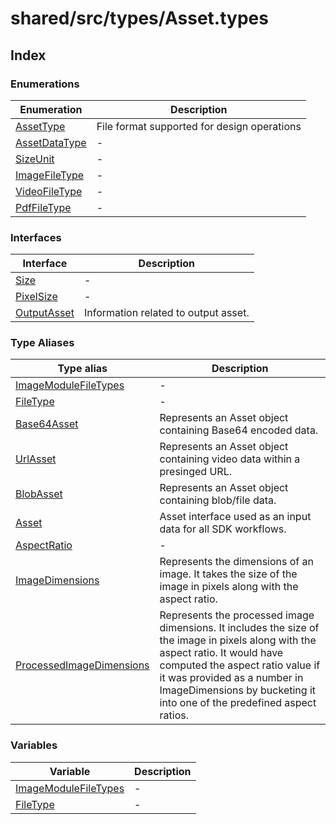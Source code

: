 # shared/src/types/Asset.types

## Index

### Enumerations

| Enumeration | Description |
| ------ | ------ |
| [AssetType](enumerations/asset-type.md) | File format supported for design operations |
| [AssetDataType](enumerations/asset-data-type.md) | - |
| [SizeUnit](enumerations/size-unit.md) | - |
| [ImageFileType](enumerations/image-file-type.md) | - |
| [VideoFileType](enumerations/video-file-type.md) | - |
| [PdfFileType](enumerations/pdf-file-type.md) | - |

### Interfaces

| Interface | Description |
| ------ | ------ |
| [Size](interfaces/size.md) | - |
| [PixelSize](interfaces/pixel-size.md) | - |
| [OutputAsset](interfaces/output-asset.md) | Information related to output asset. |

### Type Aliases

| Type alias | Description |
| ------ | ------ |
| [ImageModuleFileTypes](type-aliases/image-module-file-types.md) | - |
| [FileType](type-aliases/file-type.md) | - |
| [Base64Asset](type-aliases/Base64asset.md) | Represents an Asset object containing Base64 encoded data. |
| [UrlAsset](type-aliases/Urlasset.md) | Represents an Asset object containing video data within a presinged URL. |
| [BlobAsset](type-aliases/Blobasset.md) | Represents an Asset object containing blob/file data. |
| [Asset](type-aliases/asset.md) | Asset interface used as an input data for all SDK workflows. |
| [AspectRatio](type-aliases/aspect-ratio.md) | - |
| [ImageDimensions](type-aliases/image-dimensions.md) | Represents the dimensions of an image. It takes the size of the image in pixels along with the aspect ratio. |
| [ProcessedImageDimensions](type-aliases/Processedimage-dimensions.md) | Represents the processed image dimensions. It includes the size of the image in pixels along with the aspect ratio. It would have computed the aspect ratio value if it was provided as a number in ImageDimensions by bucketing it into one of the predefined aspect ratios. |

### Variables

| Variable | Description |
| ------ | ------ |
| [ImageModuleFileTypes](variables/image-module-file-types.md) | - |
| [FileType](variables/file-type.md) | - |

